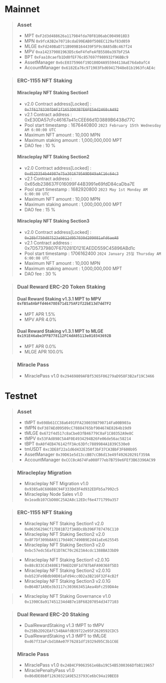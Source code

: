 # Mainnet
>### Asset
> * MPT `0xF2d3d488626a117984fda70F8106abC0049018D3`
> * MPN `0x9fcA3B2e70718cdaE99EAB0f508EC129af83d059`
> * MLGE `0xFd240BaD711B909B164439F5F9c8A85dBc467f24`
> * MPV `0xa142379081963D5c6eF4feFeAfB5580a397bF25A`
> * BPT `0xFaa10caefb1Dd0fEF76c857697f980932f96BBc9`
> * AssetManager `0x6cE0375966f19D180D4A95594413AaE76da0afC4`
> * AccountManager `0x6182Ea76c971903Fbd69417948e81b1963fcAE4c`

> ### ERC-1155 NFT Staking
> #### Miracleplay NFT Staking Section1
> * v2.0 Contract address[Locked] : ~~`0x7f6178330fDAF2f1653D03B7E6FE5Ad2468cA492`~~
> * v2.1 Contract address : 0xE30DA57cFc46167a41cCEE66d1D3889B6438d77C
> * Pool start timestamp : 1676440800 `2023 February 15th Wednesday AM 6:00:00 UTC`
> * Maximum NFT amount : 10,000 MPN
> * Maximum staking amount : 1,000,000,000 MPT
> * DAO fee : 10 %
> #### Miracleplay NFT Staking Section2
> * v2.0 Contract address[Locked] : ~~`0xd52D354b44987e75a3016795A9D849aAC16c64c3`~~
> * v2.1 Contract address : 0x65db238637F016099F44B3991e69fdD84caDba7E
> * Pool start timestamp : 1682920800 `2023 May 1st Monday AM 6:00:00 UTC`
> * Maximum NFT amount : 10,000 MPN
> * Maximum staking amount : 1,000,000,000 MPT
> * DAO fee : 15 %
> #### Miracleplay NFT Staking Section3
> * v2.0 Contract address[Locked] : ~~`0x28bf750d07523a9812d957030d209081aFd6aeA8`~~
> * v2.1 Contract address : 0x7D57379807F670281D121EAEDD559C45896ABd1c
> * Pool start timestamp : 1706162400 `2024 January 25일 Thursday AM 6:00:00 UTC`
> * Maximum NFT amount : 10,000 MPN
> * Maximum staking amount : 1,000,000,000 MPT
> * DAO fee : 30 %

> ### Dual Reward ERC-20 Token Staking
> #### Dual Reward Staking v1.3.1 MPT to MPV `0xfB5a8AbFfd46478E671d175AF2f22bE13d7dd7F2`
> * MPT APR 1.5%
> * MPV APR 4.0%
> #### Dual Reward Staking v1.3.1 MPT to MLGE `0x191E46abe3FFB778112FC4dA05113e010343692B`
> * MPT APR 0.0%
> * MLGE APR 100.0%

> ### Miracle Pass
> * MiraclePass v1.0 `0x29469809AFBf5365F06279aD958F3B2af19C3466`

# Testnet
> ### Asset
> * tMPT `0x698b61CC38a6491FFA2300398790714Fa00B903a`
> * tMPN `0xF387AEd09509cC78884765bf90467AE8264b19d9`
> * tMLGE `0x672f4d517c8aCbe03fB46779C0aF1C80352A9e8C`
> * tMPV `0x53FAd898C5A4F0E4934294B26Fe06de56ac58214`
> * tBPT `0xA0f4EB476142fF3Ac63Dfc7889984A1839C530e0`
> * tmUSDT `0xc3DE8f22a1d6d432E350f3bF37CA3BbF3F600b95`
> * AssetManager `0x39D61e5d13ccBB7cCB6d13e49f492620291f359A`
> * AccountManager `0xCCC0cA674Fa008F77eb7B759e6FEf3B63396AC99`

> ### Miracleplay Migration
> * Miracleplay NFT Migration v1.0 `0x9385a8C686B8C94F333Dd3F4d932EDFb5a7992c5`
> * Miracleplay Node Sales v1.0 `0x1eadb107CbD08C25A2A8c12EDcf6e4771799a357`

> ### ERC-1155 NFT Staking
> * Miracleplay NFT Staking Section1 v2.0 `0x0635629ACf17D81B72f3A8Dc8b396F787476C110`
> * Miracleplay NFT Staking Section2 v2.0 `0x8F7Df309b8A91179d40C7490B9E2d41aEe625545`
> * Miracleplay NFT Staking Section3 v2.0 `0xbc57edc5EafE1D7AC70c2623A4cdc1388BA33bD9`

> * Miracleplay NFT Staking Section1 v2.0.1G `0x88cB33Cd3480E1f9AED28F1d787bAFA90368f5D3`
> * Miracleplay NFT Staking Section2 v2.0.1G `0xb523Fe9Bdb90D01aFd94cc0D2a3B216F32F4cB2f`
> * Miracleplay NFT Staking Section3 v2.0.1G `0xB64B71A9Ee3b3117c303663451Aea4bFc259DA4e`

> * Miracleplay NFT Staking Governance v1.0 `0x1390C8a917451234d4B7e18F68207054d3477103`

> ### Dual Reward ERC-20 Staking
> * DualRewardStaking v1.3 tMPT to tMPV `0x25Bb2D92EAfC54BAAfdB39722e95F2620592CDC5`
> * DualRewardStaking v1.3 tMPT to tMLGE `0xd67f33aFcbd10Ae07F76281df19329d95C3b1C6E`
> 
> ### Miracle Pass
> * MiraclePass v1.0 `0x24B4CF9063561e6Ba19C54B5300366DfbB119657`
> * MiraclePenaltyPass v1.0 `0x86dDE8bBf12630321A9E523793Ce6bC94a19BEE8`